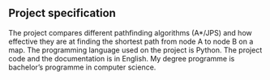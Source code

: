 ## Project specification
The project compares different pathfinding algorithms (A*/JPS) and how effective they are at finding the shortest path from node A to node B on a map. The programming language used on the project is Python. The project code and the documentation is in English.
My degree programme is bachelor’s programme in computer science.

